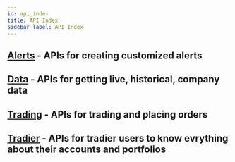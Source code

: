 ```yaml
---
id: api_index
title: API Index
sidebar_label: API Index
---
```



## [Alerts](/alert_api) - APIs for creating customized alerts
## [Data](/data_api) - APIs for getting live, historical, company data
## [Trading](/trading_api) - APIs for trading and placing orders
## [Tradier](/tradier_api) - APIs for tradier users to know evrything about their accounts and portfolios